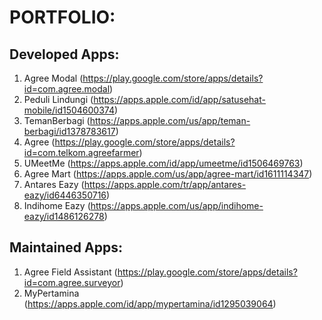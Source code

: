 # PORTFOLIO: 
## Developed Apps:
1. Agree Modal (https://play.google.com/store/apps/details?id=com.agree.modal)
2. Peduli Lindungi (https://apps.apple.com/id/app/satusehat-mobile/id1504600374)
3. TemanBerbagi (https://apps.apple.com/us/app/teman-berbagi/id1378783617)
4. Agree (https://play.google.com/store/apps/details?id=com.telkom.agreefarmer)
5. UMeetMe (https://apps.apple.com/id/app/umeetme/id1506469763)
6. Agree Mart (https://apps.apple.com/us/app/agree-mart/id1611114347)
7. Antares Eazy (https://apps.apple.com/tr/app/antares-eazy/id6446350716)
8. Indihome Eazy (https://apps.apple.com/us/app/indihome-eazy/id1486126278)
## Maintained Apps:
1. Agree Field Assistant (https://play.google.com/store/apps/details?id=com.agree.surveyor)
2. MyPertamina (https://apps.apple.com/id/app/mypertamina/id1295039064)
